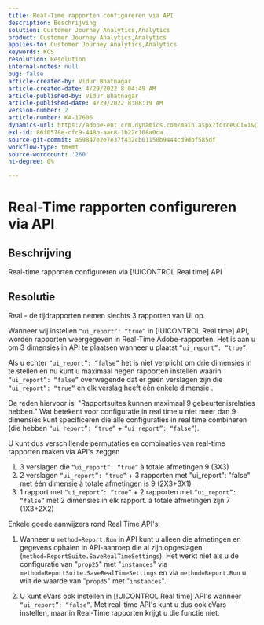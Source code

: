 ```yaml
---
title: Real-Time rapporten configureren via API
description: Beschrijving
solution: Customer Journey Analytics,Analytics
product: Customer Journey Analytics,Analytics
applies-to: Customer Journey Analytics,Analytics
keywords: KCS
resolution: Resolution
internal-notes: null
bug: false
article-created-by: Vidur Bhatnagar
article-created-date: 4/29/2022 8:04:49 AM
article-published-by: Vidur Bhatnagar
article-published-date: 4/29/2022 8:08:19 AM
version-number: 2
article-number: KA-17606
dynamics-url: https://adobe-ent.crm.dynamics.com/main.aspx?forceUCI=1&pagetype=entityrecord&etn=knowledgearticle&id=98a76807-93c7-ec11-a7b6-0022480a1de4
exl-id: 86f0578e-cfc9-448b-aac8-1b22c108a0ca
source-git-commit: a59847e2e7e37f432cb01150b9444cd9dbf585df
workflow-type: tm+mt
source-wordcount: '260'
ht-degree: 0%

---
```


# Real-Time rapporten configureren via API

## Beschrijving

Real-time rapporten configureren via [!UICONTROL Real time] API

## Resolutie

Real - de tijdrapporten nemen slechts 3 rapporten van UI op.

Wanneer wij instellen `“ui_report”: “true”` in [!UICONTROL Real time] API, worden rapporten weergegeven in Real-Time Adobe-rapporten. Het is aan u om 3 dimensies in API te plaatsen wanneer u plaatst `“ui_report”: “true”`.

Als u echter `“ui_report”: “false”` het is niet verplicht om drie dimensies in te stellen en nu kunt u maximaal negen rapporten instellen waarin `“ui_report”: “false”` overwegende dat er geen verslagen zijn die `“ui_report”: “true”` en elk verslag heeft één enkele dimensie .

De reden hiervoor is: &quot;Rapportsuites kunnen maximaal 9 gebeurtenisrelaties hebben.&quot; Wat betekent voor configuratie in real time u niet meer dan 9 dimensies kunt specificeren die alle configuraties in real time combineren (die hebben `“ui_report”: “true”` + `“ui_report”: “false”`).

U kunt dus verschillende permutaties en combinaties van real-time rapporten maken via API&#39;s zeggen

1. 3 verslagen die `“ui_report”: “true”` à totale afmetingen 9 (3X3)
1. 2 verslagen `“ui_report”: “true”` + 3 rapporten met &quot;ui_report&quot;: &quot;false&quot; met één dimensie à totale afmetingen is 9 (2X3+3X1)
1. 1 rapport met `“ui_report”: “true”` + 2 rapporten met `“ui_report”: “false”` met 2 dimensies in elk rapport. à totale afmetingen zijn 7 (1X3+2X2)

Enkele goede aanwijzers rond Real Time API&#39;s:

1. Wanneer u `method=Report.Run` in API kunt u alleen die afmetingen en gegevens ophalen in API-aanroep die al zijn opgeslagen (`method=ReportSuite.SaveRealTimeSettings`). Het werkt niet als u de configuratie van &quot;`prop25`&quot; met &quot;`instances`&quot; via `method=ReportSuite.SaveRealTimeSettings` en via `method=Report.Run` u wilt de waarde van &quot;`prop35`&quot; met &quot;`instances`&quot;.

1. U kunt eVars ook instellen in [!UICONTROL Real time] API&#39;s wanneer `“ui_report”: “false”`. Met real-time API&#39;s kunt u dus ook eVars instellen, maar in Real-Time rapporten krijgt u die functie niet.
